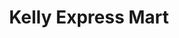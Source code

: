 ---
title: "Kelly Express Mart"
url: /jackson/kelly-express-mart-spring-arbor-road/
shop: convenience
---